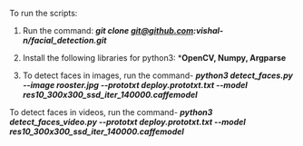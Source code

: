 To run the scripts:

1. Run the command: ***git clone git@github.com:vishal-n/facial_detection.git***
2. Install the following libraries for python3: ***OpenCV, Numpy, Argparse**

3. To detect faces in images, run the command-
***python3 detect_faces.py --image rooster.jpg --prototxt deploy.prototxt.txt --model res10_300x300_ssd_iter_140000.caffemodel***

To detect faces in videos, run the command-
***python3 detect_faces_video.py --prototxt deploy.prototxt.txt --model res10_300x300_ssd_iter_140000.caffemodel***
